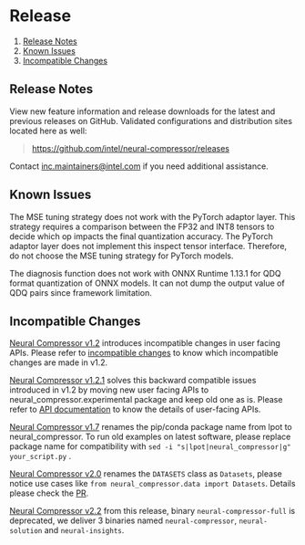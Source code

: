 Release
=======

1. [Release Notes](#release-notes)
2. [Known Issues](#known-issues)
3. [Incompatible Changes](#incompatible-changes)

## Release Notes

View new feature information and release downloads for the latest and previous releases on GitHub. Validated configurations and distribution sites located here as well:

> <https://github.com/intel/neural-compressor/releases>

Contact [inc.maintainers@intel.com](mailto:inc.maintainers@intel.com) if you need additional assistance.

## Known Issues

The MSE tuning strategy does not work with the PyTorch adaptor layer. This strategy requires a comparison between the FP32 and INT8 tensors to decide which op impacts the final quantization accuracy. The PyTorch adaptor layer does not implement this inspect tensor interface. Therefore, do not choose the MSE tuning strategy for PyTorch models.

The diagnosis function does not work with ONNX Runtime 1.13.1 for QDQ format quantization of ONNX models. It can not dump the output value of QDQ pairs since framework limitation.

## Incompatible Changes

[Neural Compressor v1.2](https://github.com/intel/neural-compressor/tree/v1.2) introduces incompatible changes in user facing APIs. Please refer to [incompatible changes](incompatible_changes.md) to know which incompatible changes are made in v1.2.

[Neural Compressor v1.2.1](https://github.com/intel/neural-compressor/tree/v1.2.1) solves this backward compatible issues introduced in v1.2 by moving new user facing APIs to neural_compressor.experimental package and keep old one as is. Please refer to [API documentation](./api-documentation/apis.rst) to know the details of user-facing APIs.

[Neural Compressor v1.7](https://github.com/intel/neural-compressor/tree/v1.7) renames the pip/conda package name from lpot to neural_compressor. To run old examples on latest software, please replace package name for compatibility with `sed -i "s|lpot|neural_compressor|g" your_script.py` .

[Neural Compressor v2.0](https://github.com/intel/neural-compressor/tree/v2.0) renames the `DATASETS` class as `Datasets`, please notice use cases like `from neural_compressor.data import Datasets`. Details please check the [PR](https://github.com/intel/neural-compressor/pull/244/files).

[Neural Compressor v2.2](https://github.com/intel/neural-compressor/tree/v2.2) from this release, binary `neural-compressor-full` is deprecated, we deliver 3 binaries named `neural-compressor`, `neural-solution` and `neural-insights`.
